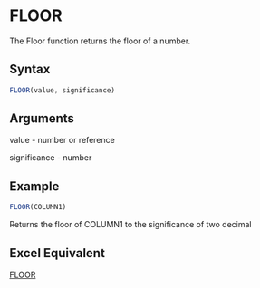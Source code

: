 # FLOOR

The Floor function returns the floor of a number.

## Syntax

```javascript
FLOOR(value, significance)
```

## Arguments

value - number or reference

significance - number

## Example

```javascript
FLOOR(COLUMN1)
```

Returns the floor of COLUMN1 to the significance of two decimal

## Excel Equivalent

[FLOOR](https://support.microsoft.com/en-us/office/floor-function-14bb497c-24f2-4e04-b327-b0b4de5a8886)
